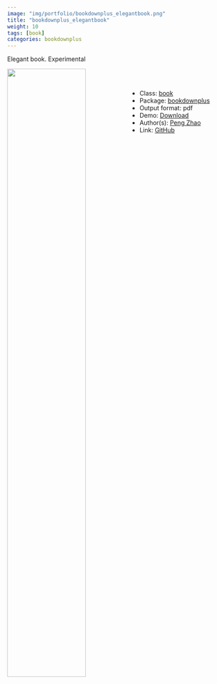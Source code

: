 ```yaml
---
image: "img/portfolio/bookdownplus_elegantbook.png"
title: "bookdownplus_elegantbook"
weight: 10
tags: [book]
categories: bookdownplus
---
```


Elegant book. Experimental

<!--more-->

<p><a href="../../img/portfolio/bookdownplus_elegantbook.png"><img class = "jf-image-shadow" src="../../img/portfolio/bookdownplus_elegantbook.png" width="60%"  align="left"></a></p>

<br><br>

- Class: [book](../../tags/book)
- Package: [bookdownplus](bookdownplus)
- Output format: pdf
- Demo: [Download](https://pzhaonet.github.io/bookdownplus/upload/elegantbook/showcase/_main.pdf)
- Author(s): [Peng Zhao](https://pzhao.org)
- Link: [GitHub](https://github.com/pzhaonet/bookdownplus)



